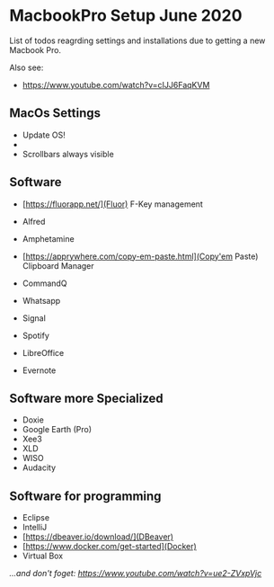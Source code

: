 # MacbookPro Setup June 2020

List of todos reagrding settings and installations due to getting a new Macbook Pro.

Also see:
- https://www.youtube.com/watch?v=cIJJ6FaqKVM

## MacOs Settings 

- Update OS!
- 
- Scrollbars always visible

## Software
- [https://fluorapp.net/](Fluor) F-Key management
- Alfred
- Amphetamine
- [https://apprywhere.com/copy-em-paste.html](Copy'em Paste) Clipboard Manager
- CommandQ

- Whatsapp
- Signal
- Spotify
- LibreOffice
- Evernote

## Software more Specialized
- Doxie
- Google Earth (Pro)
- Xee3
- XLD 
- WISO
- Audacity

## Software for programming

- Eclipse
- IntelliJ
- [https://dbeaver.io/download/](DBeaver)
- [https://www.docker.com/get-started](Docker)
- Virtual Box



_...and don't foget: https://www.youtube.com/watch?v=ue2-ZVxpVjc_



